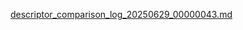 [descriptor_comparison_log_20250629_00000043.md](https://github.com/user-attachments/files/20967305/descriptor_comparison_log_20250629_00000043.md)
